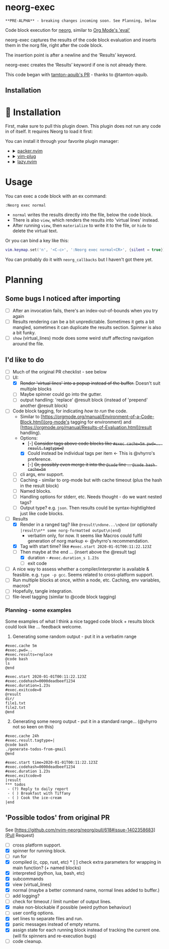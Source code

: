 # neorg-exec

    **PRE-ALPHA** - breaking changes incoming soon. See Planning, below

Code block execution for [neorg](https://github.com/nvim-neorg/neorg), similar to [Org Mode's 'eval'](https://orgmode.org/manual/Evaluating-Code-Blocks.html)

neorg-exec captures the results of the code block evaluation and inserts them in the norg file, right after the code block.

The insertion point is after a newline and the ‘Results’ keyword.

neorg-exec creates the ‘Results’ keyword if one is not already there.


This code began with [tamton-aquib's PR](https://github.com/nvim-neorg/neorg/pull/618) - thanks to @tamton-aquib.


## Installation

# 🔧 Installation
First, make sure to pull this plugin down. This plugin does not run any code in of itself. It requires Neorg
to load it first:

You can install it through your favorite plugin manager:

-
  <details>
  <summary><a href="https://github.com/wbthomason/packer.nvim">packer.nvim</a></summary>

  ```lua
  use {
      "nvim-neorg/neorg",
      config = function()
          require('neorg').setup {
              load = {
                  ["core.defaults"] = {},
                  ...
                  ["core.integrations.telescope"] = {}
              },
          }
      end,
      requires = { "nvim-lua/plenary.nvim", "laher/neorg-exec" },
  }
  ```

- <details>
  <summary><a href="https://github.com/junegunn/vim-plug">vim-plug</a></summary>

  ```vim
  Plug 'nvim-neorg/neorg' | Plug 'nvim-lua/plenary.nvim' | Plug 'laher/neorg-exec'
  ```

  You can then put this initial configuration in your `init.vim` file:

  ```vim
  lua << EOF
  require('neorg').setup {
    load = {
        ["core.defaults"] = {},
        ...
        ["external.exec"] = {},
    },
  }
  EOF
  ```

  </details>
- <details>
  <summary><a href="https://github.com/folke/lazy.nvim">lazy.nvim</a></summary>

  ```lua
  require("lazy").setup({
      {
          "nvim-neorg/neorg",
          opts = {
              load = {
                  ["core.defaults"] = {},
                  ...
                  ["external.exec"] = {},
              },
          },
          dependencies = { { "nvim-lua/plenary.nvim" }, { "laher/neorg-exec" } },
      }
  })
  ```

  </details>


# Usage

You can exec a code block with an ex command:

```
:Neorg exec normal
```

 * `normal` writes the results directly into the file, below the code block.
 * There is also `view`, which renders the results into 'virtual lines' instead.
  * After running `view`, then `materialize` to write it to the file, or `hide` to delete the virtual text.

Or you can bind a key like this:

```lua
vim.keymap.set('n', '<C-c>', ':Neorg exec normal<CR>', {silent = true}) -- search file
```

You can probably do it with `neorg_callbacks` but I haven't got there yet.


# Planning

## Some bugs I noticed after importing

 * [ ] After an invocation fails, there's an index-out-of-bounds when you try again
 * [ ] Results rendering can be a bit unpredictable. Sometimes it gets a bit mangled, sometimes it can duplicate the results section. Spinner is also a bit funky.
 * [ ] `show` (virtual_lines) mode does some weird stuff affecting navigation around the file.

## I'd like to do

 * [ ] Much of the original PR checklist - see below
 * [ ] UI:
    * [x] ~~Render 'virtual lines' into a popup instead of the buffer.~~ Doesn't suit multiple blocks
    * [ ] Maybe spinner could go into the gutter.
    * [ ] output handling: 'replace' @result block (instead of 'prepend' another @result block)
 * [ ] Code block tagging, for indicating _how to run_ the code.
    * Similar to [https://orgmode.org/manual/Environment-of-a-Code-Block.html](org-mode's tagging for environment) and [https://orgmode.org/manual/Results-of-Evaluation.html](result handling).
    * Options:
        * [-] ~~Consider tags above code blocks like `#exec cache=5m pwd=.. result.tagtype=@`~~
        * [x] Could instead be individual tags per item <- This is @vhyrro's preference.
        * [-] ~~Or, possibly even merge it into the `@code` line ... `@code bash cache=5m`~~
    * [ ] cli args, env support.
    * [ ] Caching - similar to org-mode but with cache timeout (plus the hash in the result block)
    * [ ] Named blocks.
    * [ ] Handling options for stderr, etc. Needs thought - do we want nested tags?
    * [ ] Output type? e.g. `json`. Then results could be syntax-hightlighted just like code blocks.
 * [ ] Results
    * [x] Render in a ranged tag? like `@result\ndone...\n@end` (or optionally `|result\n** some norg-formatted output\n|end`)
      * verbatim only, for now. It seems like Macros could fulfil generation of norg markup <- @vhyrro's recommendation.
    * [x] Tag with start time? like `#exec.start 2020-01-01T00:11:22.123Z`
    * [ ] Then maybe at the end ... (insert above the @result tag)
      * [x] duration - `#exec.duration_s 1.23s`
      * [ ] exit code
 * [ ] A nice way to assess whether a compiler/interpreter is available & feasible. e.g. `type -p gcc`. Seems related to cross-platform support.
 * [ ] Run multiple blocks at once, within a node, etc. Caching, env variables, macros?
 * [ ] Hopefully, tangle integration.
 * [ ] file-level tagging (similar to @code block tagging)

### Planning - some examples

Some examples of what I think a nice tagged code block + results block could look like ... feedback welcome.

1. Generating some random output - put it in a verbatim range

```norg
#exec.cache 5m
#exec.pwd=..
#exec.results=replace
@code bash
ls
@end

#exec.start 2020-01-01T00:11:22.123Z
#exec.codehash=0000deadbeef1234
#exec.duration=1.23s
#exec.exitcode=0
@result
dir/
file1.txt
file2.txt
@end
 ```

2. Generating some neorg output - put it in a standard range... (@vhyrro not so keen on this)

```norg
#exec.cache 24h
#exec.result.tagtype=|
@code bash
./generate-todos-from-gmail
@end

#exec.start time=2020-01-01T00:11:22.123Z
#exec.codehash=0000deadbeef1234
#exec.duration 1.23s
#exec.exitcode=0
|result
*** todos
 - (?) Reply to daily report
 - ( ) Breakfast with Tiffany
 - ( ) Cook the ice-cream
|end
 ```

## 'Possible todos' from original PR

See [https://github.com/nvim-neorg/neorg/pull/618#issue-1402358683](Pull Request)

 * [ ]  cross platform support.
 * [x]  spinner for running block.
 * [ ]  run for
   * [x]  compiled (c, cpp, rust, etc)
     * [ ]  check extra parameters for wrapping in main function? (+ named blocks)
   * [x]  interpreted (python, lua, bash, etc)
 * [x]  subcommands
   * [x]  view (virtual_lines)
   * [x]  normal (maybe a better command name, normal lines added to buffer.)
 * [ ]  add logging?
 * [ ]  check for timeout / limit number of output lines.
 * [x]  make non-blockable if possible (weird python behaviour)
 * [ ]  user config options.
 * [x]  set lines to separate files and run.
 * [x]  panic messages instead of empty returns.
 * [x]  assign state for each running block instead of tracking the current one. (will fix spinners and re-execution bugs)
 * [ ]  code cleanup.
